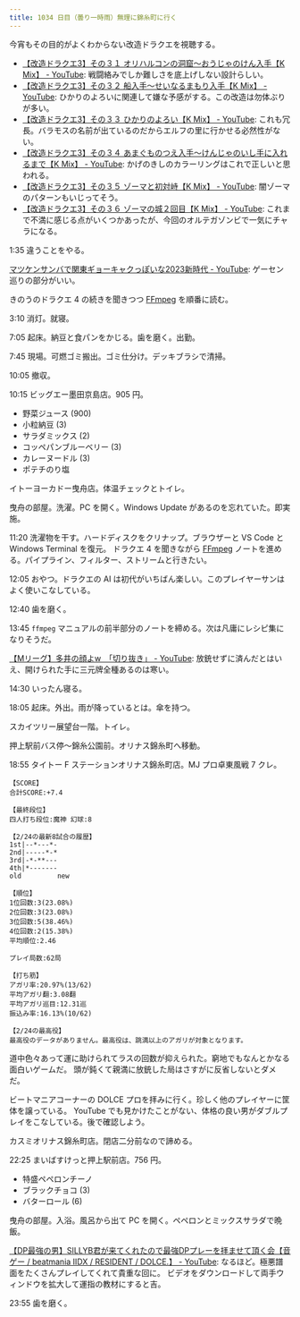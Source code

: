 ```yaml
---
title: 1034 日目（曇り一時雨）無理に錦糸町に行く
---
```


今宵もその目的がよくわからない改造ドラクエを視聴する。

* [【改造ドラクエ3】その３１ オリハルコンの洞窟〜おうじゃのけん入手【K Mix】 - YouTube](https://www.youtube.com/watch?v=B0uU9NNuruU):
  戦闘絡みでしか難しさを底上げしない設計らしい。
* [【改造ドラクエ3】その３２ 船入手〜せいなるまもり入手【K Mix】 - YouTube](https://www.youtube.com/watch?v=D9-eCFKGDzg):
  ひかりのよろいに関連して嫌な予感がする。この改造は勿体ぶりが多い。
* [【改造ドラクエ3】その３３ ひかりのよろい【K Mix】 - YouTube](https://www.youtube.com/watch?v=S0BzjlS2R9U):
  これも冗長。バラモスの名前が出ているのだからエルフの里に行かせる必然性がない。
* [【改造ドラクエ3】その３４ あまぐものつえ入手〜けんじゃのいし手に入れるまで【K Mix】 - YouTube](https://www.youtube.com/watch?v=7qKpmgxHVtw):
  かげのきしのカラーリングはこれで正しいと思われる。
* [【改造ドラクエ3】その３５ ゾーマと初対峙【K Mix】 - YouTube](https://www.youtube.com/watch?v=c-q3FhFXE8s):
  闇ゾーマのパターンもいじってそう。
* [【改造ドラクエ3】その３６ ゾーマの城２回目【K Mix】 - YouTube](https://www.youtube.com/watch?v=DqhTY5GCH5Y):
  これまで不満に感じる点がいくつかあったが、今回のオルテガゾンビで一気にチャラになる。

1:35 違うことをやる。

[マツケンサンバで関東ギョーキャクっぽいな2023新時代 - YouTube](https://www.youtube.com/watch?v=7LV4fkDva_0):
ゲーセン巡りの部分がいい。

きのうのドラクエ 4 の続きを聞きつつ [FFmpeg](https://trac.ffmpeg.org/wiki) を順番に読む。

3:10 消灯。就寝。

7:05 起床。納豆と食パンをかじる。歯を磨く。出勤。

7:45 現場。可燃ゴミ搬出。ゴミ仕分け。デッキブラシで清掃。

10:05 撤収。

10:15 ビッグエー墨田京島店。905 円。

* 野菜ジュース (900)
* 小粒納豆 (3)
* サラダミックス (2)
* コッペパンブルーベリー (3)
* カレーヌードル (3)
* ポテチのり塩

イトーヨーカドー曳舟店。体温チェックとトイレ。

曳舟の部屋。洗濯。PC を開く。Windows Update があるのを忘れていた。即実施。

11:20 洗濯物を干す。ハードディスクをクリナップ。ブラウザーと VS Code と Windows Terminal を復元。
ドラクエ 4 を聞きながら [FFmpeg] ノートを進める。パイプライン、フィルター、ストリームと行きたい。

12:05 おやつ。ドラクエの AI は初代がいちばん楽しい。このプレイヤーサンはよく使いこなしている。

12:40 歯を磨く。

13:45 `ffmpeg` マニュアルの前半部分のノートを締める。次は凡庸にレシピ集になりそうだ。

[【Mリーグ】多井の顔よw　「切り抜き」 - YouTube](https://www.youtube.com/watch?v=KlTsgFa3-UA):
放銃せずに済んだとはいえ、開けられた手に三元牌全種あるのは寒い。

14:30 いったん寝る。

18:05 起床。外出。雨が降っているとは。傘を持つ。

スカイツリー展望台一階。トイレ。

押上駅前バス停～錦糸公園前。オリナス錦糸町へ移動。

18:55 タイトー F ステーションオリナス錦糸町店。MJ プロ卓東風戦 7 クレ。

```text
【SCORE】
合計SCORE:+7.4

【最終段位】
四人打ち段位:魔神 幻球:8

【2/24の最新8試合の履歴】
1st|--*---*-
2nd|-----*-*
3rd|-*-**---
4th|*-------
old         new

【順位】
1位回数:3(23.08%)
2位回数:3(23.08%)
3位回数:5(38.46%)
4位回数:2(15.38%)
平均順位:2.46

プレイ局数:62局

【打ち筋】
アガリ率:20.97%(13/62)
平均アガリ翻:3.08翻
平均アガリ巡目:12.31巡
振込み率:16.13%(10/62)

【2/24の最高役】
最高役のデータがありません。最高役は、跳満以上のアガリが対象となります。
```

道中色々あって運に助けられてラスの回数が抑えられた。窮地でもなんとかなる面白いゲームだ。
頭が鈍くて親満に放銃した局はさすがに反省しないとダメだ。

ビートマニアコーナーの DOLCE プロを拝みに行く。珍しく他のプレイヤーに筐体を譲っている。
YouTube でも見かけたことがない、体格の良い男がダブルプレイをこなしている。後で確認しよう。

カスミオリナス錦糸町店。閉店二分前なので諦める。

22:25 まいばすけっと押上駅前店。756 円。

* 特盛ペペロンチーノ
* ブラックチョコ (3)
* バターロール (6)

曳舟の部屋。入浴。風呂から出て PC を開く。ペペロンとミックスサラダで晩飯。

[【DP最強の男】SILLYB君が来てくれたので最強DPプレーを拝ませて頂く会【音ゲー / beatmania IIDX / RESIDENT / DOLCE.】 - YouTube](https://www.youtube.com/watch?v=Z20saLL3jSs):
なるほど。極悪譜面をたくさんプレイしてくれて貴重な回に。
ビデオをダウンロードして両手ウィンドウを拡大して運指の教材にすると吉。

23:55 歯を磨く。

[FFmpeg]: <https://ffmpeg.org/ffmpeg.html>
